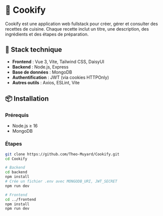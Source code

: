 # 🍳 Cookify

Cookify est une application web fullstack pour créer, gérer et consulter des recettes de cuisine. Chaque recette inclut un titre, une description, des ingrédients et des étapes de préparation.

## 🔧 Stack technique

- **Frontend** : Vue 3, Vite, Tailwind CSS, DaisyUI
- **Backend** : Node.js, Express
- **Base de données** : MongoDB
- **Authentification** : JWT (via cookies HTTPOnly)
- **Autres outils** : Axios, ESLint, Vite

## 📦 Installation

### Prérequis

- Node.js ≥ 16
- MongoDB

### Étapes

```bash
git clone https://github.com/Theo-Muyard/Cookify.git
cd Cookify

# Backend
cd backend
npm install
# Crée un fichier .env avec MONGODB_URI, JWT_SECRET
npm run dev

# Frontend
cd ../frontend
npm install
npm run dev
```
